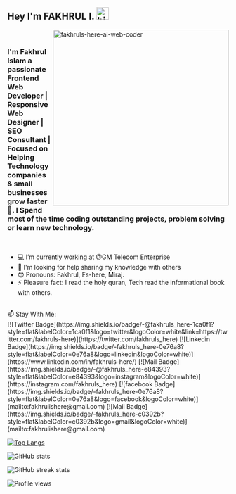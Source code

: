 ## Hey I'm FAKHRUL I. <img src="https://user-images.githubusercontent.com/1303154/88677602-1635ba80-d120-11ea-84d8-d263ba5fc3c0.gif" width="28px" height="28px" alt="hi">

<!-- images 1st -->
<!-- <img align="right" alt="fakhruls-here-ai-web-coder" width="250" src="https://www.sciencenews.org/wp-content/uploads/2023/04/040823_chatgpt_feat.gif"> -->

<!-- images 2nd -->
<img align="right" alt="fakhruls-here-ai-web-coder" width="400" src="https://globaleducation.s3.ap-south-1.amazonaws.com/globaledu/gif/front-end-development.gif">

<!-- images 3rd -->
<!-- <img align="right" alt="fakhruls-here-ai-web-coder" width="250" src="https://cdn.dribbble.com/users/3050354/screenshots/14646894/media/1f31948afd5401c44d4bae934f07641a.gif"> -->

<!-- images 4th -->
<!-- <img align="right" alt="fakhruls-here-ai-web-coder" width="250" src="https://media3.giphy.com/media/qgQUggAC3Pfv687qPC/giphy.gif"> -->

<br>

### I'm Fakhrul Islam a passionate Frontend Web Developer | Responsive Web Designer | SEO Consultant | Focused on Helping Technology companies & small businesses grow faster🚀. I Spend most of the time coding outstanding projects, problem solving or learn new technology.

<br>

- 💻 I’m currently working at @GM Telecom Enterprise
- 🔭 I'm looking for help sharing my knowledge with others 
- 😎 Pronouns: Fakhrul, Fs-here, Miraj.
- ⚡ Pleasure fact: I read the holy quran, Tech read the informational book with others.

<br>
📫 Stay With Me:
<br>
[![Twitter Badge](https://img.shields.io/badge/-@fakhruls_here-1ca0f1?style=flat&labelColor=1ca0f1&logo=twitter&logoColor=white&link=https://twitter.com/fakhruls-here)](https://twitter.com/fakhruls_here) 
[![Linkedin Badge](https://img.shields.io/badge/-fakhruls_here-0e76a8?style=flat&labelColor=0e76a8&logo=linkedin&logoColor=white)](https://www.linkedin.com/in/fakhruls-here/) 
[![Mail Badge](https://img.shields.io/badge/-@fakhruls_here-e84393?style=flat&labelColor=e84393&logo=instagram&logoColor=white)](https://instagram.com/fakhruls_here) 
[![facebook Badge](https://img.shields.io/badge/-fakhruls_here-0e76a8?style=flat&labelColor=0e76a8&logo=facebook&logoColor=white)](mailto:fakhrulishere@gmail.com)
[![Mail Badge](https://img.shields.io/badge/-fakhruls_here-c0392b?style=flat&labelColor=c0392b&logo=gmail&logoColor=white)](mailto:fakhrulishere@gmail.com)
<br>

[![Top Langs](https://github-readme-stats.vercel.app/api/top-langs/?username=fakhruls-here)](https://github.com/anuraghazra/github-readme-stats)

![GitHub stats](https://github-readme-stats.vercel.app/api?username=fakhruls-here&show_icons=true&count_private=true)  

![GitHub streak stats](https://streak-stats.demolab.com/?user=fakhruls-here)  

![Profile views](https://gpvc.arturio.dev/fakhruls-here)  
